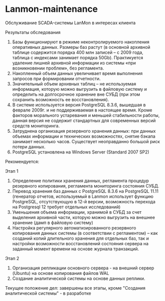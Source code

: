 # Lanmon-maintenance
Обслуживание SCADA-системы LanMon в интересах клиента

Результаты обследования
1.	Базы функционируют в режиме неконтролируемого накопления оперативных данных. 
	Размеры баз растут (в основной архивной таблице содержится порядка 400 млн записей – c 2009 года, таблица с индексами занимает порядка 50Gb). 
	Практикуется удаление лишней архивной информации из системы «при возникновении проблем», без регламента.
2.	Накопленный объем данных увеличивает время выполнения запросов при формировании отчетности.
3.	Значительный объем архивных таблиц – не используемая информация, которую можно выгрузить в 
	файловую систему и определить на долгосрочное хранение вне СУБД (при этом сохранить возможность ее восстановления).
4.	В системе используется версия PostgreSQL 8.3.6, вышедшая в феврале 2009г. и не поддерживаемая в настоящее время. 
	Кроме факторов морального устаревания и меньшей стабильности работы, данная версия не содержит стандартных для современных версий средств мониторинга.
5.	Затруднена организация резервного хранения данных: при данных объемах информации и технических возможностях, 
	снятие бэкапа занимает несколько часов. Существует неоправданно большой риск потери данных.
6.	PostgreSQL установлена на Windows Server (Standard 2007 SP2)	

Рекомендуется:

Этап 1

1.	Определение политики хранения данных, регламента процедур резервного копирования, регламента мониторинга состояния СУБД.
2.	Перевод хранения баз данных с PostgreSQL 8.3.6 на PostgreSQL 11.11 (генератор отчетов, используемый в Lanmon использует функцию PostgreSQL, 
	отсутствующую в 12-й версии, возможность перехода на Postgresql 12 требует отдельных исследований)
3.	Уменьшения объема информации, хранимой в СУБД за счет выделения архивной части, которую можно выгрузить на внешнее хранение (дамп в файловую систему)
4.	Настройка регулярного автоматизированного резервного копирования данных системы (в соответствии с регламентом) – как созданий копий длительного 
	хранения для отдельных баз, так и настройки возможности восстановлений состояния сервера на заданный момент времени на основе журнала транзакций.
	
Этап 2

1. Организация репликации основного сервера - на внешний сервер (Ubuntu) на основе копирования файлов WAL
2. Создание аналитической системы на основе данных реплики.	

Текущее положение дел:
завершены все этапы, кроме "Создания аналитической системы" - в разработке
